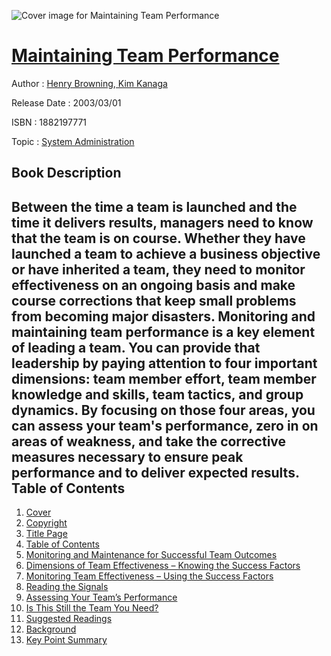 ![Cover image for Maintaining Team Performance](https://imgdetail.ebookreading.net/cover/cover/system_admin/EB1882197771.jpg)

[Maintaining Team Performance](https://ebookreading.net/view/book/Maintaining+Team+Performance-EB1882197771_1.html "Maintaining Team Performance")
====================================================================================================================

Author : [Henry Browning](https://ebookreading.net/search/author/Henry+Browning),[ Kim Kanaga](https://ebookreading.net/search/author/+Kim+Kanaga)

Release Date : 2003/03/01

ISBN : 1882197771

Topic : [System Administration](https://ebookreading.net/search/category/system-administration)

Book Description
-----------------

Between the time a team is launched and the time it delivers results, managers need to know that the team is on course. Whether they have launched a team to achieve a business objective or have inherited a team, they need to monitor effectiveness on an ongoing basis and make course corrections that keep small problems from becoming major disasters. Monitoring and maintaining team performance is a key element of leading a team. You can provide that leadership by paying attention to four important dimensions: team member effort, team member knowledge and skills, team tactics, and group dynamics. By focusing on those four areas, you can assess your team's performance, zero in on areas of weakness, and take the corrective measures necessary to ensure peak performance and to deliver expected results.              
Table of Contents
-----------------

1. [Cover](https://ebookreading.net/view/book/Maintaining+Team+Performance-EB1882197771_1.html)
1. [Copyright](https://ebookreading.net/view/book/Maintaining+Team+Performance-EB1882197771_3.html)
1. [Title Page](https://ebookreading.net/view/book/Maintaining+Team+Performance-EB1882197771_4.html)
1. [Table of Contents](https://ebookreading.net/view/book/Maintaining+Team+Performance-EB1882197771_6.html)
1. [Monitoring and Maintenance for Successful Team Outcomes](https://ebookreading.net/view/book/Maintaining+Team+Performance-EB1882197771_8.html)
1. [Dimensions of Team Effectiveness – Knowing the Success Factors](https://ebookreading.net/view/book/Maintaining+Team+Performance-EB1882197771_9.html)
1. [Monitoring Team Effectiveness – Using the Success Factors](https://ebookreading.net/view/book/Maintaining+Team+Performance-EB1882197771_10.html)
1. [Reading the Signals](https://ebookreading.net/view/book/Maintaining+Team+Performance-EB1882197771_11.html)
1. [Assessing Your Team’s Performance](https://ebookreading.net/view/book/Maintaining+Team+Performance-EB1882197771_12.html)
1. [Is This Still the Team You Need?](https://ebookreading.net/view/book/Maintaining+Team+Performance-EB1882197771_13.html)
1. [Suggested Readings](https://ebookreading.net/view/book/Maintaining+Team+Performance-EB1882197771_14.html)
1. [Background](https://ebookreading.net/view/book/Maintaining+Team+Performance-EB1882197771_16.html)
1. [Key Point Summary](https://ebookreading.net/view/book/Maintaining+Team+Performance-EB1882197771_17.html)
